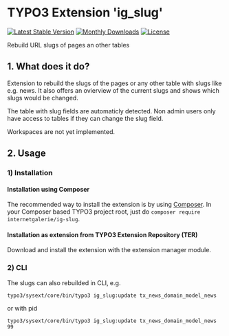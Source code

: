 # TYPO3 Extension  'ig_slug'

[![Latest Stable Version](https://poser.pugx.org/internetgalerie/ig-slug/v/stable)](https://packagist.org/packages/internetgalerie/ig-slug)
[![Monthly Downloads](https://poser.pugx.org/internetgalerie/ig-slug/d/monthly)](https://packagist.org/packages/internetgalerie/ig-slug)
[![License](https://poser.pugx.org/internetgalerie/ig-slug/license)](https://packagist.org/packages/internetgalerie/ig-slug)

Rebuild URL slugs of pages an other tables

## 1. What does it do?


Extension to rebuild the slugs of the pages or any other table with slugs like e.g. news. It also offers an ovierview of the current slugs and shows which slugs would be changed.

The table with slug fields are automaticly detected. Non admin users only have access to tables if they can change the slug field.

Workspaces are not yet implemented.

## 2. Usage


### 1) Installation

#### Installation using Composer

The recommended way to install the extension is by using [Composer][2]. In your Composer based TYPO3 project root, just do `composer require internetgalerie/ig-slug`. 

#### Installation as extension from TYPO3 Extension Repository (TER)

Download and install the extension with the extension manager module.


### 2) CLI

The slugs can also rebuilded in CLI, e.g.

`typo3/sysext/core/bin/typo3 ig_slug:update tx_news_domain_model_news`

or with pid 

`typo3/sysext/core/bin/typo3 ig_slug:update tx_news_domain_model_news 99` 


[1]: https://docs.typo3.org/typo3cms/extensions/ig_slug/
[2]: https://getcomposer.org/

